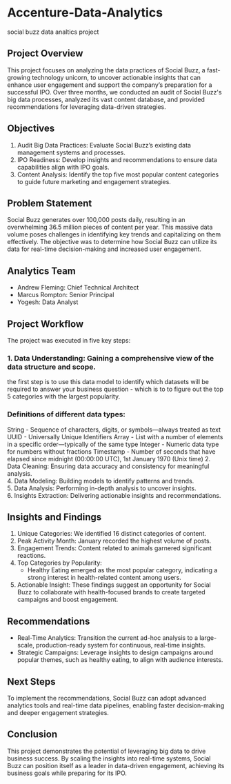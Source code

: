 # Accenture-Data-Analytics
social buzz data analtics project
## Project Overview  
This project focuses on analyzing the data practices of Social Buzz, a fast-growing technology unicorn, to uncover actionable insights that can enhance user engagement and support the company’s preparation for a successful IPO. Over three months, we conducted an audit of Social Buzz's big data processes, analyzed its vast content database, and provided recommendations for leveraging data-driven strategies.  

## Objectives  
1. Audit Big Data Practices: Evaluate Social Buzz’s existing data management systems and processes.  
2. IPO Readiness: Develop insights and recommendations to ensure data capabilities align with IPO goals.  
3. Content Analysis: Identify the top five most popular content categories to guide future marketing and engagement strategies.  

## Problem Statement  
Social Buzz generates over 100,000 posts daily, resulting in an overwhelming 36.5 million pieces of content per year. This massive data volume poses challenges in identifying key trends and capitalizing on them effectively. The objective was to determine how Social Buzz can utilize its data for real-time decision-making and increased user engagement.  

## Analytics Team  
- Andrew Fleming: Chief Technical Architect  
- Marcus Rompton: Senior Principal  
- Yogesh: Data Analyst  

## Project Workflow  
The project was executed in five key steps:  
### 1. Data Understanding: Gaining a comprehensive view of the data structure and scope.
the first step is to use this data model to identify which datasets will be required to answer your business question - which is to to figure out the top 5 categories with the largest popularity.
### Definitions of different data types:

String - Sequence of characters, digits, or symbols—always treated as text
UUID - Universally Unique Identifiers
Array - List with a number of elements in a specific order—typically of the same type
Integer - Numeric data type for numbers without fractions
Timestamp - Number of seconds that have elapsed since midnight (00:00:00 UTC), 1st January 1970 (Unix time)
2. Data Cleaning: Ensuring data accuracy and consistency for meaningful analysis.  
4. Data Modeling: Building models to identify patterns and trends.  
5. Data Analysis: Performing in-depth analysis to uncover insights.  
6. Insights Extraction: Delivering actionable insights and recommendations.  

## Insights and Findings  
1. Unique Categories: We identified 16 distinct categories of content.  
2. Peak Activity Month: January recorded the highest volume of posts.  
3. Engagement Trends: Content related to animals garnered significant reactions.  
4. Top Categories by Popularity:  
   - Healthy Eating emerged as the most popular category, indicating a strong interest in health-related content among users.  
5. Actionable Insight: These findings suggest an opportunity for Social Buzz to collaborate with health-focused brands to create targeted campaigns and boost engagement.  

## Recommendations  
- Real-Time Analytics: Transition the current ad-hoc analysis to a large-scale, production-ready system for continuous, real-time insights.  
- Strategic Campaigns: Leverage insights to design campaigns around popular themes, such as healthy eating, to align with audience interests.  

## Next Steps  
To implement the recommendations, Social Buzz can adopt advanced analytics tools and real-time data pipelines, enabling faster decision-making and deeper engagement strategies.  

## Conclusion  
This project demonstrates the potential of leveraging big data to drive business success. By scaling the insights into real-time systems, Social Buzz can position itself as a leader in data-driven engagement, achieving its business goals while preparing for its IPO.  
